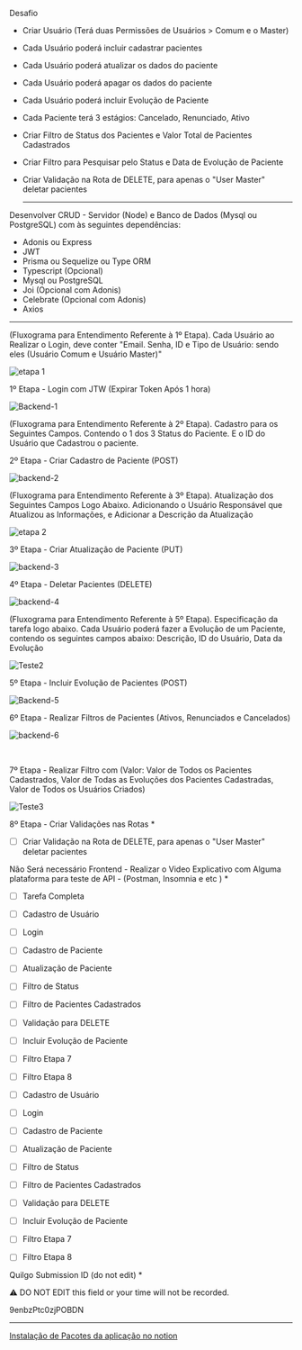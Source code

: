 Desafio

- Criar Usuário (Terá duas Permissões de Usuários > Comum e o Master)

- Cada Usuário poderá incluir cadastrar pacientes

- Cada Usuário poderá atualizar os dados do paciente 

- Cada Usuário poderá apagar os dados do paciente 

- Cada Usuário poderá incluir Evolução de Paciente

- Cada Paciente terá 3 estágios: Cancelado, Renunciado, Ativo

- Criar Filtro de Status dos Pacientes e Valor Total de Pacientes Cadastrados

- Criar Filtro para Pesquisar pelo Status e Data de Evolução de Paciente

- Criar Validação na Rota de DELETE, para apenas o "User Master" deletar pacientes

  -----

  

Desenvolver CRUD - Servidor (Node) e Banco de Dados (Mysql ou PostgreSQL) com às seguintes dependências:

- Adonis ou Express
-  JWT
-  Prisma ou Sequelize ou Type ORM 
-  Typescript (Opcional)
-  Mysql ou PostgreSQL
-  Joi (Opcional com Adonis)
-  Celebrate (Opcional com Adonis)
-  Axios

-----



(Fluxograma para Entendimento Referente à 1º Etapa). Cada Usuário ao Realizar o Login, deve conter "Email. Senha, ID e Tipo de Usuário: sendo eles (Usuário Comum e Usuário Master)"

![etapa 1](https://user-images.githubusercontent.com/53840467/145675722-629e9de8-0e26-4ba7-bf85-e0320ffaafe4.png)

1º Etapa - Login com JTW (Expirar Token Após 1 hora)

![Backend-1](https://user-images.githubusercontent.com/53840467/145675711-b3eb1d29-e361-4f80-852a-34ff16985e39.png)



(Fluxograma para Entendimento Referente à 2º Etapa). Cadastro para os Seguintes Campos. Contendo o 1 dos 3 Status do Paciente. E o ID do Usuário que Cadastrou o paciente.



2º Etapa - Criar Cadastro de Paciente (POST)



![backend-2](https://user-images.githubusercontent.com/53840467/145675742-84175dd0-866a-4546-b325-59ea4a9dfef8.png)



(Fluxograma para Entendimento Referente à 3º Etapa). Atualização dos Seguintes Campos Logo Abaixo. Adicionando o Usuário Responsável que Atualizou as Informações, e Adicionar a Descrição da Atualização

![etapa 2](https://user-images.githubusercontent.com/53840467/145675780-eafce6e0-f2fc-4164-9221-1949c6551af1.png)

3º Etapa - Criar Atualização de Paciente (PUT)



![backend-3](https://user-images.githubusercontent.com/53840467/145675743-c2bb895e-ec3d-449a-96c2-c3428c8b91c8.png)



4º Etapa - Deletar Pacientes (DELETE)

![backend-4](https://user-images.githubusercontent.com/53840467/145675744-196537a1-1cb1-4e80-b2b8-a9f0e0f5b4dc.png)



(Fluxograma para Entendimento Referente à 5º Etapa). Especificação da tarefa logo abaixo. Cada Usuário poderá fazer a Evolução de um Paciente, contendo os seguintes campos abaixo: Descrição, ID do Usuário, Data da Evolução



![Teste2](https://user-images.githubusercontent.com/53840467/145675782-fb9ad5fb-a252-41a8-9d66-10dc07d74a2b.jpeg)



5º Etapa - Incluir Evolução de Pacientes (POST)

![Backend-5](https://user-images.githubusercontent.com/53840467/145675746-5f416c6f-bc87-4ffa-90f6-9434dfd90c45.jpeg)

6º Etapa - Realizar Filtros de Pacientes (Ativos, Renunciados e Cancelados)

![backend-6](https://user-images.githubusercontent.com/53840467/145675745-046d1f32-abe5-4c6f-b17b-a3f36e7a7754.png)

​	

7º Etapa - Realizar Filtro com (Valor: Valor de Todos os Pacientes Cadastrados, Valor de Todas as Evoluções dos Pacientes Cadastradas, Valor de Todos os Usuários Criados)

![Teste3](https://user-images.githubusercontent.com/53840467/145675783-26830b93-6c55-491b-98af-9cb1c9f1aeff.jpeg)



8º Etapa - Criar Validações nas Rotas *

- [ ] Criar Validação na Rota de DELETE, para apenas o "User Master" deletar pacientes



Não Será necessário Frontend - Realizar o Video Explicativo com Alguma plataforma para teste de API - (Postman, Insomnia e etc ) *

- [ ] Tarefa Completa

- [ ] Cadastro de Usuário

- [ ] Login

- [ ] Cadastro de Paciente

- [ ] Atualização de Paciente

- [ ] Filtro de Status

- [ ] Filtro de Pacientes Cadastrados

- [ ] Validação para DELETE

- [ ] Incluir Evolução de Paciente

- [ ] Filtro Etapa 7

- [ ] Filtro Etapa 8

- [ ] Cadastro de Usuário

- [ ] Login

- [ ] Cadastro de Paciente

- [ ] Atualização de Paciente

- [ ] Filtro de Status

- [ ] Filtro de Pacientes Cadastrados

- [ ] Validação para DELETE
  
- [ ] Incluir Evolução de Paciente

- [ ] Filtro Etapa 7

- [ ] Filtro Etapa 8

Quilgo Submission ID (do not edit) *

⚠️ DO NOT EDIT this field or your time will not be recorded.

 9enbzPtc0zjPOBDN

---



[Instalação de Pacotes da aplicação no notion](https://indigo-hisser-408.notion.site/CRUD-SIP-c0ef411c038d44c9ba616924ae6251f0)



